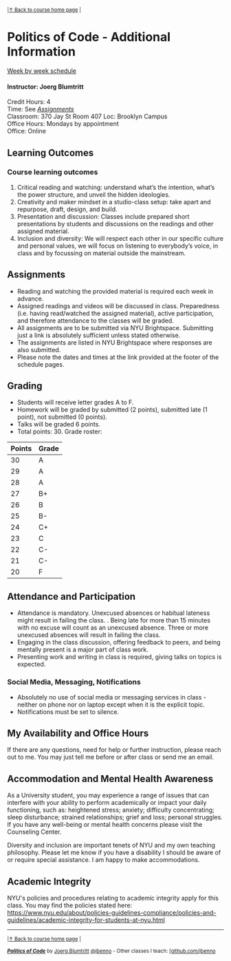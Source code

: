<sup>|[&uarr; Back to course home page](/README.md) |</sup>
# Politics of Code - Additional Information

[Week by week schedule](/README.md/#schedule)

#### Instructor: Joerg Blumtritt

Credit Hours: 4   
Time: See [_Assignments_](#assignments)  
Classroom: 370 Jay St Room 407 Loc: Brooklyn Campus  
Office Hours: Mondays by appointment  
Office: Online 

## Learning Outcomes
### Course learning outcomes
1. Critical reading and watching: understand what’s the intention, what’s the power structure, and unveil the hidden ideologies.
2. Creativity and maker mindset in a studio-class setup: take apart and repurpose, draft, design, and build.
3. Presentation and discussion: Classes include prepared short presentations by students and discussions on the readings and other assigned material.
4. Inclusion and diversity: We will respect each other in our specific culture and personal values, we will focus on listening to everybody’s voice, in class and by focussing on material outside the mainstream.

## Assignments

- Reading and watching the provided material is required each week in advance.
- Assigned readings and videos will be discussed in class. Preparedness (i.e. having read/watched the assigned material), active participation, and therefore attendance to the classes will be graded.
- All assignments are to be submitted via NYU Brightspace. Submitting just a link is absolutely sufficient unless stated otherwise.
- The assignments are listed in NYU Brightspace where responses are also submitted. 
- Please note the dates and times at the link provided at the footer of the schedule pages.

## Grading

- Students will receive letter grades A to F.
- Homework will be graded by submitted (2 points), submitted late (1 point), not submitted (0 points).
- Talks will be graded 6 points.
- Total points: 30. Grade roster:

|	Points	|	Grade
|	---	|	---
|	30	|	A
|	29	|	A
|	28	|	A
|	27	|	B+
|	26	|	B
|	25	|	B-
|	24	|	C+
|	23	|	C
|	22	|	C-
|	21	|	C-
|	20	|	F

## Attendance and Participation

- Attendance is mandatory. Unexcused absences or habitual lateness might result in failing the class.
. Being late for more than 15 minutes with no excuse will count as an unexcused absence. Three or more unexcused absences will result in failing the class.
- Engaging in the class discussion, offering feedback to peers, and being mentally present is a major part of class work.
- Presenting work and writing in class is required, giving talks on topics is expected. 

### Social Media, Messaging, Notifications
- Absolutely no use of social media or messaging services in class - neither on phone nor on laptop except when it is the explicit topic.
- Notifications must be set to silence.

## My Availability and Office Hours

If there are any questions, need for help or further instruction, please reach out to me. You may just tell me before or after class or send me an email.

## Accommodation and Mental Health Awareness
As a University student, you may experience a range of issues that can interfere with your ability to perform academically or impact your daily functioning, such as: heightened stress; anxiety; difficulty concentrating; sleep disturbance; strained relationships; grief and loss; personal struggles. If you have any well-being or mental health concerns please visit the Counseling Center.

Diversity and inclusion are important tenets of NYU and my own teaching philosophy. Please let me know if you have a disability I should be aware of or require special assistance. I am happy to make accommodations. 

## Academic Integrity
NYU's policies and procedures relating to academic integrity apply for this class. You may find the policies stated here:
https://www.nyu.edu/about/policies-guidelines-compliance/policies-and-guidelines/academic-integrity-for-students-at-nyu.html
  
***
<sup>|[&uarr; Back to course home page](/README.md) |</sup>

<sup> ***[Politics of Code](/README.md)*** by [Joerg Blumtritt](https://jbenno.net) [@jbenno](https://twitter.com/jbenno) - Other classes I teach: [[github.com/jbenno](https://github.com/jbenno/teaching/)</sup>

